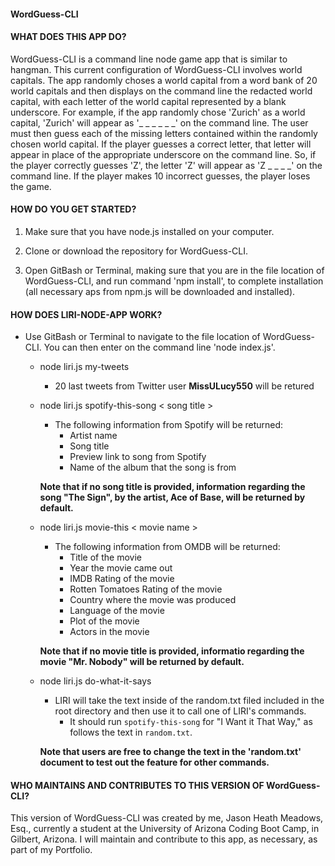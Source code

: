 #### WordGuess-CLI

#### __WHAT DOES THIS APP DO?__

WordGuess-CLI is a command line node game app that is similar to hangman. This current configuration of WordGuess-CLI involves world capitals. The app randomly choses a world capital from a word bank of 20 world capitals and then displays on the command line the redacted world capital, with each letter of the world capital represented by a blank underscore. For example, if the app randomly chose 'Zurich' as a world capital, 'Zurich' will appear as '_ _ _ _ _ _' on the command line. The user must then guess each of the missing letters contained within the randomly chosen world capital. If the player guesses a correct letter, that letter will appear in place of the appropriate underscore on the command line. So, if the player correctly guesses 'Z', the letter 'Z' will appear as 'Z _ _ _ _' on the command line. If the player makes 10 incorrect guesses, the player loses the game. 

#### __HOW DO YOU GET STARTED?__

1. Make sure that you have node.js installed on your computer.

2. Clone or download the repository for WordGuess-CLI.

3. Open GitBash or Terminal, making sure that you are in the file location of WordGuess-CLI, and run command 'npm install', to complete installation (all necessary aps from npm.js will be downloaded and installed). 

#### __HOW DOES LIRI-NODE-APP WORK?__

* Use GitBash or Terminal to navigate to the file location of WordGuess-CLI. You can then enter on the command line 'node index.js'. 

  * node liri.js my-tweets
    - 20 last tweets from Twitter user __MissULucy550__ will be retured

  * node liri.js spotify-this-song < song title >
    - The following information from Spotify will be returned: 
        - Artist name
        - Song title
        - Preview link to song from Spotify
        - Name of the album that the song is from

    __Note that if no song title is provided, information regarding the song "The Sign", by the artist, Ace of Base, will be returned by default.__

  * node liri.js movie-this < movie name >
    - The following information from OMDB will be returned: 
        - Title of the movie
        - Year the movie came out
        - IMDB Rating of the movie
        - Rotten Tomatoes Rating of the movie
        - Country where the movie was produced
        - Language of the movie
        - Plot of the movie
        - Actors in the movie
    
    __Note that if no movie title is provided, informatio regarding the movie "Mr. Nobody" will be returned by default.__

  * node liri.js do-what-it-says
    - LIRI will take the text inside of the random.txt filed included in the root directory and then use it to call one of LIRI's commands.
        - It should run `spotify-this-song` for "I Want it That Way," as follows the text in `random.txt`.
     
     __Note that users are free to change the text in the 'random.txt' document to test out the feature for other commands.__

#### __WHO MAINTAINS AND CONTRIBUTES TO THIS VERSION OF WordGuess-CLI?__

This version of WordGuess-CLI was created by me, Jason Heath Meadows, Esq., currently a student at the University of Arizona Coding Boot Camp, in Gilbert, Arizona. I will maintain and contribute to this app, as necessary, as part of my Portfolio.